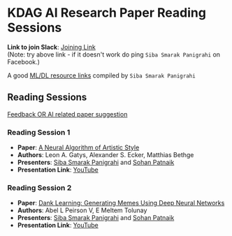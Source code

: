 # KDAG AI Research Paper Reading Sessions

**Link to join Slack**: [Joining Link](https://join.slack.com/t/kdagteam/shared_invite/zt-na4eordi-3WdaEP67LL9oO~0vOXI3yg)  
(Note: try above link - if it doesn't work do ping `Siba Smarak Panigrahi` on Facebook.)   

A good [ML/DL resource links](https://docs.google.com/document/d/1pSpg2HEiOazldspzyFPkW7moWKnnkglLjTqIN5Xv3CU/edit?usp=sharing) compiled by `Siba Smarak Panigrahi`  

## Reading Sessions

[Feedback OR AI related paper suggestion](https://forms.gle/AG4LdkzYMHX5PKEY9)  

### Reading Session 1  
- **Paper**: [A Neural Algorithm of Artistic Style](https://arxiv.org/abs/1508.06576)
- **Authors**: Leon A. Gatys, Alexander S. Ecker, Matthias Bethge
- **Presenters**: [Siba Smarak Panigrahi](https://sibasmarak.github.io/) and [Sohan Patnaik](https://github.com/Sohanpatnaik106)  
- **Presentation Link**: [YouTube](https://youtu.be/fLsKFwEa1as)

### Reading Session 2 
- **Paper**: [Dank Learning: Generating Memes Using Deep Neural Networks](https://arxiv.org/abs/1806.04510)
- **Authors**: Abel L Peirson V, E Meltem Tolunay
- **Presenters**: [Siba Smarak Panigrahi](https://sibasmarak.github.io/) and [Sohan Patnaik](https://github.com/Sohanpatnaik106)  
- **Presentation Link**: [YouTube](https://youtu.be/e0R8lk57ras)
